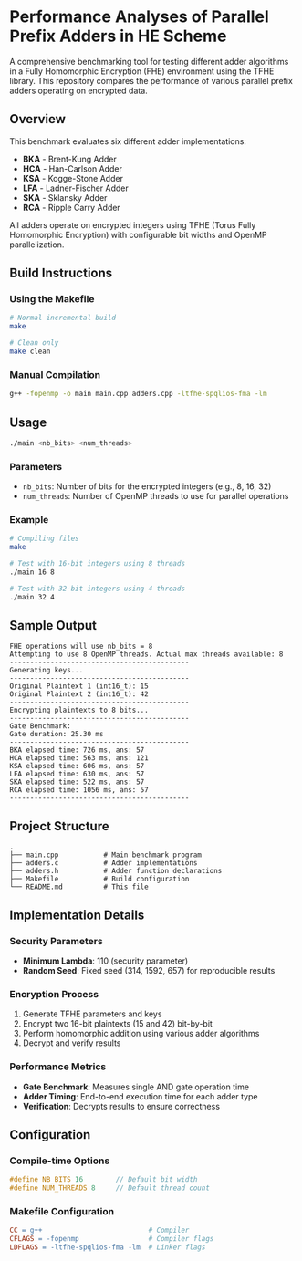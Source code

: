 # Performance Analyses of Parallel Prefix Adders in HE Scheme

A comprehensive benchmarking tool for testing different adder algorithms in a Fully Homomorphic Encryption (FHE) environment using the TFHE library. This repository compares the performance of various parallel prefix adders operating on encrypted data.

## Overview

This benchmark evaluates six different adder implementations:

- **BKA** - Brent-Kung Adder
- **HCA** - Han-Carlson Adder  
- **KSA** - Kogge-Stone Adder
- **LFA** - Ladner-Fischer Adder
- **SKA** - Sklansky Adder
- **RCA** - Ripple Carry Adder

All adders operate on encrypted integers using TFHE (Torus Fully Homomorphic Encryption) with configurable bit widths and OpenMP parallelization.

## Build Instructions

### Using the Makefile

```bash
# Normal incremental build
make

# Clean only
make clean
```

### Manual Compilation

```bash
g++ -fopenmp -o main main.cpp adders.cpp -ltfhe-spqlios-fma -lm
```

## Usage

```bash
./main <nb_bits> <num_threads>
```

### Parameters

- `nb_bits`: Number of bits for the encrypted integers (e.g., 8, 16, 32)
- `num_threads`: Number of OpenMP threads to use for parallel operations

### Example

```bash
# Compiling files
make

# Test with 16-bit integers using 8 threads
./main 16 8

# Test with 32-bit integers using 4 threads  
./main 32 4
```

## Sample Output

```
FHE operations will use nb_bits = 8
Attempting to use 8 OpenMP threads. Actual max threads available: 8
--------------------------------------------
Generating keys...
--------------------------------------------
Original Plaintext 1 (int16_t): 15
Original Plaintext 2 (int16_t): 42
--------------------------------------------
Encrypting plaintexts to 8 bits...
--------------------------------------------
Gate Benchmark:
Gate duration: 25.30 ms
--------------------------------------------
BKA elapsed time: 726 ms, ans: 57
HCA elapsed time: 563 ms, ans: 121
KSA elapsed time: 606 ms, ans: 57
LFA elapsed time: 630 ms, ans: 57
SKA elapsed time: 522 ms, ans: 57
RCA elapsed time: 1056 ms, ans: 57
--------------------------------------------
```

## Project Structure

```
.
├── main.cpp           # Main benchmark program
├── adders.c           # Adder implementations
├── adders.h           # Adder function declarations
├── Makefile           # Build configuration
└── README.md          # This file
```

## Implementation Details

### Security Parameters

- **Minimum Lambda**: 110 (security parameter)
- **Random Seed**: Fixed seed (314, 1592, 657) for reproducible results

### Encryption Process

1. Generate TFHE parameters and keys
2. Encrypt two 16-bit plaintexts (15 and 42) bit-by-bit
3. Perform homomorphic addition using various adder algorithms
4. Decrypt and verify results

### Performance Metrics

- **Gate Benchmark**: Measures single AND gate operation time
- **Adder Timing**: End-to-end execution time for each adder type
- **Verification**: Decrypts results to ensure correctness

## Configuration

### Compile-time Options

```cpp
#define NB_BITS 16        // Default bit width
#define NUM_THREADS 8     // Default thread count
```

### Makefile Configuration

```makefile
CC = g++                          # Compiler
CFLAGS = -fopenmp                 # Compiler flags
LDFLAGS = -ltfhe-spqlios-fma -lm  # Linker flags
```
